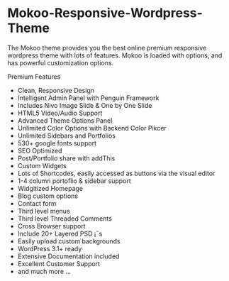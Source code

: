 Mokoo-Responsive-Wordpress-Theme
================================

The Mokoo theme provides you the best online premium responsive wordpress theme with lots of features. Mokoo is loaded with options, and has powerful customization options. 


Premium Features
- Clean, Responsive Design
- Intelligent Admin Panel with Penguin Framework
- Includes Nivo Image Slide & One by One Slide
- HTML5 Video/Audio Support
- Advanced Theme Options Panel
- Unlimited Color Options with Backend Color Pikcer
- Unlimited Sidebars and Portfolios
- 530+ google fonts support
- SEO Optimized
- Post/Portfolio share with addThis
- Custom Widgets
- Lots of Shortcodes, easily accessed as buttons via the visual editor
- 1-4 column portoflio & sidebar support
- Widgitized Homepage
- Blog custom options
- Contact form
- Third level menus
- Third level Threaded Comments
- Cross Browser support
- Include 20+ Layered PSD ¡¯s
- Easily upload custom backgrounds
- WordPress 3.1+ ready
- Extensive Documentation included
- Excellent Customer Support
- and much more ...